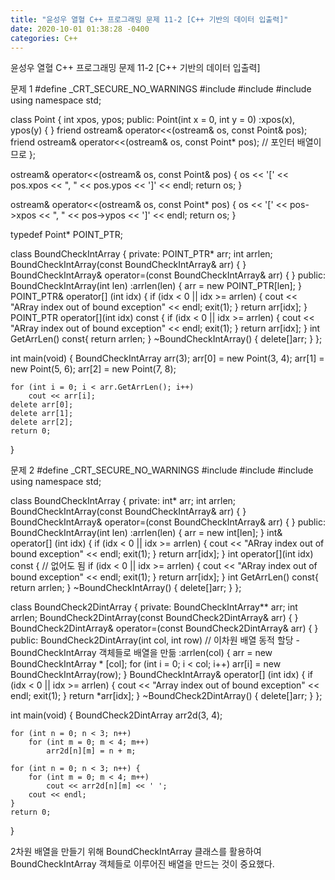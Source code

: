 ```yaml
---
title: "윤성우 열혈 C++ 프로그래밍 문제 11-2 [C++ 기반의 데이터 입출력]"
date: 2020-10-01 01:38:28 -0400
categories: C++
---
```


윤성우 열혈 C++ 프로그래밍 문제 11-2 [C++ 기반의 데이터 입출력]



문제 1
#define _CRT_SECURE_NO_WARNINGS
#include <iostream>
#include <cstring>
#include <cstdlib>
using namespace std;

class Point {
	int xpos, ypos;
public:
	Point(int x = 0, int y = 0)
		:xpos(x), ypos(y) { }
	friend ostream& operator<<(ostream& os, const Point& pos);
	friend ostream& operator<<(ostream& os, const Point* pos);   // 포인터 배열이므로
};

ostream& operator<<(ostream& os, const Point& pos) {
	os << '[' << pos.xpos << ", " << pos.ypos << ']' << endl;
	return os;
}

ostream& operator<<(ostream& os, const Point* pos) {
	os << '[' << pos->xpos << ", " << pos->ypos << ']' << endl;
	return os;
}

typedef Point* POINT_PTR;

class BoundCheckIntArray {
private:
	POINT_PTR* arr;
	int arrlen;
	BoundCheckIntArray(const BoundCheckIntArray& arr) { }
	BoundCheckIntArray& operator=(const BoundCheckIntArray& arr) { }
public:
	BoundCheckIntArray(int len)
		:arrlen(len) {
		arr = new POINT_PTR[len];
	}
	POINT_PTR& operator[] (int idx) {
		if (idx < 0 || idx >= arrlen) {
			cout << "ARray index out of bound exception" << endl;
			exit(1);
		}
		return arr[idx];
	}
	POINT_PTR operator[](int idx) const {
		if (idx < 0 || idx >= arrlen) {
			cout << "ARray index out of bound exception" << endl;
			exit(1);
		}
		return arr[idx];
	}
	int GetArrLen() const{
		return arrlen;
	}
	~BoundCheckIntArray() {
		delete[]arr;
	}
};

int main(void) {
	BoundCheckIntArray arr(3);
	arr[0] = new Point(3, 4);
	arr[1] = new Point(5, 6);
	arr[2] = new Point(7, 8);

	for (int i = 0; i < arr.GetArrLen(); i++)
		cout << arr[i];
	delete arr[0];
	delete arr[1];
	delete arr[2];
	return 0;
}



문제 2
#define _CRT_SECURE_NO_WARNINGS
#include <iostream>
#include <cstring>
#include <cstdlib>
using namespace std;

class BoundCheckIntArray {
private:
	int* arr;
	int arrlen;
	BoundCheckIntArray(const BoundCheckIntArray& arr) { }
	BoundCheckIntArray& operator=(const BoundCheckIntArray& arr) { }
public:
	BoundCheckIntArray(int len)
		:arrlen(len) {
		arr = new int[len];
	}
	int& operator[] (int idx) {
		if (idx < 0 || idx >= arrlen) {
			cout << "ARray index out of bound exception" << endl;
			exit(1);
		}
		return arr[idx];
	}
	int operator[](int idx) const {   // 없어도 됨
		if (idx < 0 || idx >= arrlen) {
			cout << "ARray index out of bound exception" << endl;
			exit(1);
		}
		return arr[idx];
	}
	int GetArrLen() const{
		return arrlen;
	}
	~BoundCheckIntArray() {
		delete[]arr;
	}
};

class BoundCheck2DintArray {
private:
	BoundCheckIntArray** arr;
	int arrlen;
	BoundCheck2DintArray(const BoundCheck2DintArray& arr) { }
	BoundCheck2DintArray& operator=(const BoundCheck2DintArray& arr) { }
public:
	BoundCheck2DintArray(int col, int row) // 이차원 배열 동적 할당 - BoundCheckIntArray 객체들로 배열을 만듦
		:arrlen(col) {
		arr = new BoundCheckIntArray * [col];
		for (int i = 0; i < col; i++)
			arr[i] = new BoundCheckIntArray(row);
	}
	BoundCheckIntArray& operator[] (int idx) {
		if (idx < 0 || idx >= arrlen) {
			cout << "Array index out of bound exception" << endl;
			exit(1);
		}
		return *arr[idx];
	}
	~BoundCheck2DintArray() {
		delete[]arr;
	}
};

int main(void) {
	BoundCheck2DintArray arr2d(3, 4);

	for (int n = 0; n < 3; n++)
		for (int m = 0; m < 4; m++)
			arr2d[n][m] = n + m;

	for (int n = 0; n < 3; n++) {
		for (int m = 0; m < 4; m++)
			cout << arr2d[n][m] << ' ';
		cout << endl;
	}
	return 0;
}

2차원 배열을 만들기 위해 BoundCheckIntArray 클래스를 활용하여 BoundCheckIntArray 객체들로 이루어진 배열을 만드는 것이 중요했다.
